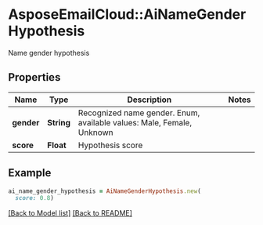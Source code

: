 # AsposeEmailCloud::AiNameGenderHypothesis

Name gender hypothesis             

## Properties
Name | Type | Description | Notes
---- | ---- | ----------- | -----
**gender** |**String** | Recognized name gender. Enum, available values: Male, Female, Unknown | 
**score** |**Float** | Hypothesis score              | 


## Example
```ruby
ai_name_gender_hypothesis = AiNameGenderHypothesis.new(
  score: 0.8)
```


[[Back to Model list]](Models.md) [[Back to README]](README.md)
